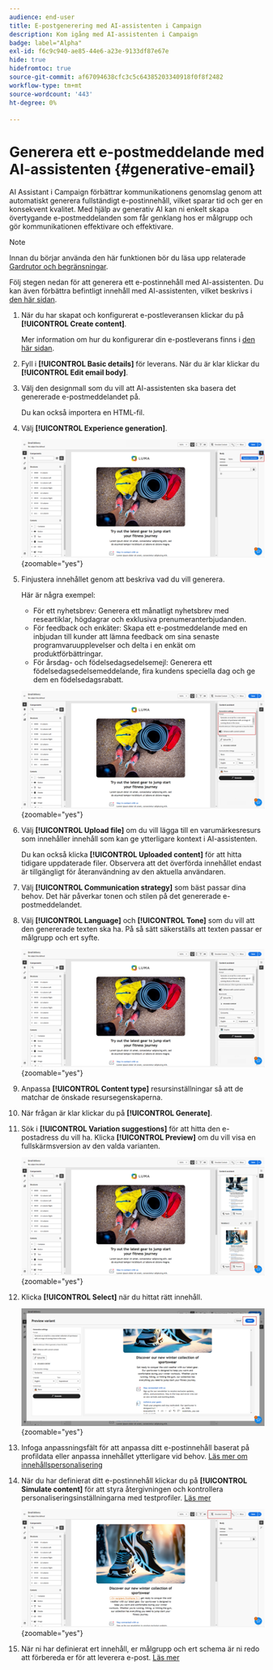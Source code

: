```yaml
---
audience: end-user
title: E-postgenerering med AI-assistenten i Campaign
description: Kom igång med AI-assistenten i Campaign
badge: label="Alpha"
exl-id: f6c9c940-ae85-44e6-a23e-9133df87e67e
hide: true
hidefromtoc: true
source-git-commit: af67094638cfc3c5c64385203340918f0f8f2482
workflow-type: tm+mt
source-wordcount: '443'
ht-degree: 0%

---
```


# Generera ett e-postmeddelande med AI-assistenten {#generative-email}

AI Assistant i Campaign förbättrar kommunikationens genomslag genom att automatiskt generera fullständigt e-postinnehåll, vilket sparar tid och ger en konsekvent kvalitet. Med hjälp av generativ AI kan ni enkelt skapa övertygande e-postmeddelanden som får genklang hos er målgrupp och gör kommunikationen effektivare och effektivare.

>[!NOTE]
>
>Innan du börjar använda den här funktionen bör du läsa upp relaterade [Gardrutor och begränsningar](generative-gs.md#guardrails-and-limitations).


Följ stegen nedan för att generera ett e-postinnehåll med AI-assistenten. Du kan även förbättra befintligt innehåll med AI-assistenten, vilket beskrivs i [den här sidan](generative-content.md).

1. När du har skapat och konfigurerat e-postleveransen klickar du på **[!UICONTROL Create content]**.

   Mer information om hur du konfigurerar din e-postleverans finns i [den här sidan](../email/create-email-content.md).

1. Fyll i **[!UICONTROL Basic details]** för leverans. När du är klar klickar du **[!UICONTROL Edit email body]**.

1. Välj den designmall som du vill att AI-assistenten ska basera det genererade e-postmeddelandet på.

   Du kan också importera en HTML-fil.

1. Välj **[!UICONTROL Experience generation]**.

   ![](assets/email-genai-1.png){zoomable=&quot;yes&quot;}

1. Finjustera innehållet genom att beskriva vad du vill generera.

   Här är några exempel:

   * För ett nyhetsbrev: Generera ett månatligt nyhetsbrev med researtiklar, högdagrar och exklusiva prenumeranterbjudanden.
   * För feedback och enkäter: Skapa ett e-postmeddelande med en inbjudan till kunder att lämna feedback om sina senaste programvaruupplevelser och delta i en enkät om produktförbättringar.
   * För årsdag- och födelsedagsedelsemejl: Generera ett födelsedagsedelsemeddelande, fira kundens speciella dag och ge dem en födelsedagsrabatt.

   ![](assets/email-genai-2.png){zoomable=&quot;yes&quot;}

1. Välj **[!UICONTROL Upload file]** om du vill lägga till en varumärkesresurs som innehåller innehåll som kan ge ytterligare kontext i AI-assistenten.

   Du kan också klicka **[!UICONTROL Uploaded content]** för att hitta tidigare uppdaterade filer. Observera att det överförda innehållet endast är tillgängligt för återanvändning av den aktuella användaren.

1. Välj **[!UICONTROL Communication strategy]** som bäst passar dina behov. Det här påverkar tonen och stilen på det genererade e-postmeddelandet.

1. Välj **[!UICONTROL Language]** och **[!UICONTROL Tone]** som du vill att den genererade texten ska ha. På så sätt säkerställs att texten passar er målgrupp och ert syfte.

   ![](assets/email-genai-3.png){zoomable=&quot;yes&quot;}

1. Anpassa **[!UICONTROL Content type]** resursinställningar så att de matchar de önskade resursegenskaperna.

1. När frågan är klar klickar du på **[!UICONTROL Generate]**.

1. Sök i **[!UICONTROL Variation suggestions]** för att hitta den e-postadress du vill ha. Klicka **[!UICONTROL Preview]** om du vill visa en fullskärmsversion av den valda varianten.

   ![](assets/email-genai-4.png){zoomable=&quot;yes&quot;}

1. Klicka **[!UICONTROL Select]** när du hittat rätt innehåll.

   ![](assets/email-genai-5.png){zoomable=&quot;yes&quot;}

1. Infoga anpassningsfält för att anpassa ditt e-postinnehåll baserat på profildata eller anpassa innehållet ytterligare vid behov. [Läs mer om innehållspersonalisering](../personalization/personalize.md)

1. När du har definierat ditt e-postinnehåll klickar du på **[!UICONTROL Simulate content]** för att styra återgivningen och kontrollera personaliseringsinställningarna med testprofiler.  [Läs mer](../preview-test/preview-content.md)

   ![](assets/email-genai-6.png){zoomable=&quot;yes&quot;}

1. När ni har definierat ert innehåll, er målgrupp och ert schema är ni redo att förbereda er för att leverera e-post. [Läs mer](../monitor/prepare-send.md)
